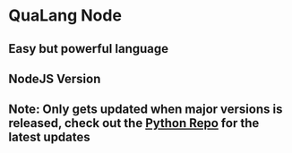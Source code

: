 # **QuaLang Node**


## Easy but powerful language


## NodeJS Version


## Note: Only gets updated when major versions is released, check out the [Python Repo](https://github.com/QuaLang/QuaLang-Python) for the latest updates
        